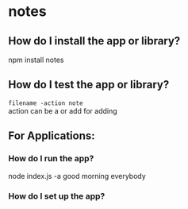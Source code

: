 # notes
## How do I install the app or library?
npm install notes
## How do I test the app or library?
`filename -action note`  
action can be a or add for adding

## For Applications:
### How do I run the app?
node index.js -a good morning everybody

### How do I set up the app?
